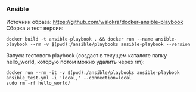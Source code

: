 ### Ansible
Источник образа: https://github.com/walokra/docker-ansible-playbook \
Сборка и тест версии: 
```shell script
docker build -t ansible-playbook . && docker run --name ansible-playbook --rm -v $(pwd):/ansible/playbooks ansible-playbook --version
```
Запуск тестового playbook (создаст в текущем каталоге папку hello_world, которую потом можно удалить через rm):
```shell script
docker run --rm -it -v $(pwd):/ansible/playbooks ansible-playbook ansible_test.yml -i 'local,' --connection=local
sudo rm -rf hello_world/
```
